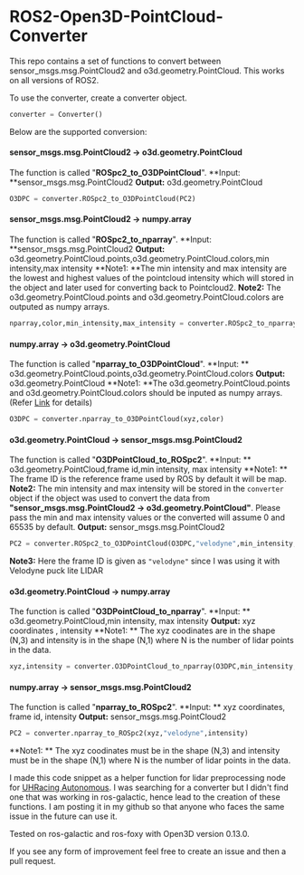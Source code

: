 # ROS2-Open3D-PointCloud-Converter

This repo contains a set of functions to convert between sensor_msgs.msg.PointCloud2 and o3d.geometry.PointCloud. This works on all versions of ROS2.

To use the converter, create a converter object.
```python
converter = Converter()
```
Below are the supported conversion:
#### sensor_msgs.msg.PointCloud2 -> o3d.geometry.PointCloud
The function is called "**ROSpc2_to_O3DPointCloud**". 
**Input: **sensor_msgs.msg.PointCloud2
**Output:** o3d.geometry.PointCloud

```python
O3DPC = converter.ROSpc2_to_O3DPointCloud(PC2)
```
#### sensor_msgs.msg.PointCloud2 -> numpy.array
The function is called "**ROSpc2_to_nparray**". 
**Input: **sensor_msgs.msg.PointCloud2
**Output:** o3d.geometry.PointCloud.points,o3d.geometry.PointCloud.colors,min intensity,max intensity
**Note1: **The min intensity and max intensity are the lowest and highest values of the pointcloud intensity which will stored in the object and later used for converting back to Pointcloud2.
**Note2:** The o3d.geometry.PointCloud.points and o3d.geometry.PointCloud.colors are outputed as numpy arrays.
```python
nparray,color,min_intensity,max_intensity = converter.ROSpc2_to_nparray(PC2)
```
#### numpy.array -> o3d.geometry.PointCloud
The function is called "**nparray_to_O3DPointCloud**". 
**Input: ** o3d.geometry.PointCloud.points,o3d.geometry.PointCloud.colors
**Output:** o3d.geometry.PointCloud
**Note1: **The o3d.geometry.PointCloud.points and o3d.geometry.PointCloud.colors should be inputed as numpy arrays. (Refer [Link](http://https://www.open3d.org/docs/0.9.0/tutorial/Basic/working_with_numpy.html "Link") for details)
```python
O3DPC = converter.nparray_to_O3DPointCloud(xyz,color)
```
#### o3d.geometry.PointCloud -> sensor_msgs.msg.PointCloud2
The function is called "**O3DPointCloud_to_ROSpc2**". 
**Input: ** o3d.geometry.PointCloud,frame id,min intensity, max intensity
**Note1: ** The frame ID is the reference frame used by ROS by default it will be map.
**Note2:** The min intensity and max intensity will be stored in the `converter` object if the object was used to convert the data from **"sensor_msgs.msg.PointCloud2 -> o3d.geometry.PointCloud"**. Please pass the min and max intensity values or the converted will assume 0 and 65535 by default.
**Output:** sensor_msgs.msg.PointCloud2

```python
PC2 = converter.ROSpc2_to_O3DPointCloud(O3DPC,"velodyne",min_intensity,max_intensity)
```
**Note3:** Here the frame ID is given as `"velodyne"` since I was using it with Velodyne puck lite LIDAR
#### o3d.geometry.PointCloud -> numpy.array
The function is called "**O3DPointCloud_to_nparray**". 
**Input: ** o3d.geometry.PointCloud,min intensity, max intensity
**Output:** xyz coordinates , intensity
**Note1: ** The xyz coodinates are in the shape (N,3) and intensity is in the shape (N,1) where N is the number of lidar points in the data.
```python
xyz,intensity = converter.O3DPointCloud_to_nparray(O3DPC,min_intensity,max_intensity)
```
#### numpy.array -> sensor_msgs.msg.PointCloud2
The function is called "**nparray_to_ROSpc2**". 
**Input: ** xyz coordinates, frame id, intensity
**Output:** sensor_msgs.msg.PointCloud2
```python
PC2 = converter.nparray_to_ROSpc2(xyz,"velodyne",intensity)
```
**Note1: ** The xyz coodinates must be in the shape (N,3) and intensity must be in the shape (N,1) where N is the number of lidar points in the data.

I made this code snippet as a helper function for lidar preprocessing node for  [UHRacing Autonomous](https://uk.linkedin.com/company/uh-racing-autonomous).  I was searching for a converter but I didn't find one that was working in ros-galactic,  hence lead to the creation of these functions.  I am posting it in my github so that anyone who faces the same issue in the future can use it.

Tested on ros-galactic and ros-foxy with Open3D version 0.13.0.

If you see any form of improvement feel free to create an issue and then a pull request.

